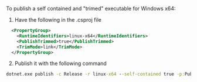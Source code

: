 To publish a self contained and "trimed" executable for Windows x64:

1. Have the following in the .csproj file

  ```xml
    <PropertyGroup>
      <RuntimeIdentifiers>linux-x64</RuntimeIdentifiers>
      <PublishTrimmed>true</PublishTrimmed>
      <TrimMode>link</TrimMode>
    </PropertyGroup>
  ```

2. Publish it with the following command

  ```cmd
  dotnet.exe publish -c Release -r linux-x64 --self-contained true -p:PublishSingleFile=true
  ```
